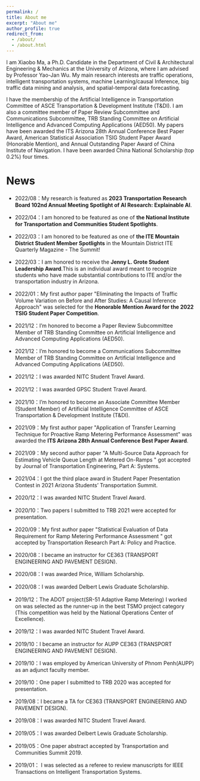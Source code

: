 ```yaml
---
permalink: /
title: About me
excerpt: "About me"
author_profile: true
redirect_from: 
  - /about/
  - /about.html
---
```


I am Xiaobo Ma, a Ph.D. Candidate in the Department of Civil & Architectural Engineering & Mechanics at the University of Arizona, where I am advised by Professor Yao-Jan Wu. My main research interests are traffic operations, intelligent transportation systems, machine Learning/causal Inference, big traffic data mining and analysis, and spatial-temporal data forecasting. 

I have the membership of the Artificial Intelligence in Transportation Committee of ASCE Transportation & Development Institute (T&DI). I am also a committee member of Paper Review Subcommittee and Communications Subcommittee, TRB Standing Committee on Artificial Intelligence and Advanced Computing Applications (AED50). My papers have been awarded the ITS Arizona 28th Annual Conference Best Paper Award, American Statistical Association TSIG Student Paper Award (Honorable Mention), and Annual Outstanding Paper Award of China Institute of Navigation. I have been awarded China National Scholarship (top 0.2%) four times.   

News
======
* 2022/08：My research is featured as **2023 Transportation Research Board 102nd Annual Meeting Spotlight of AI Research: Explainable AI**.

* 2022/04：I am honored to be featured as one of **the National Institute for Transportation and Communities Student Spotlights**. 

* 2022/03：I am honored to be featured as one of **the ITE Mountain District Student Member Spotlights** in the Mountain District ITE Quarterly Magazine - The Summit!

* 2022/03：I am honored to receive the **Jenny L. Grote Student Leadership Award**.This is an individual award meant to recognize students who have made substantial contributions to ITE and/or the transportation industry in Arizona. 

* 2022/01：My first author paper "Eliminating the Impacts of Traffic Volume Variation on Before and After Studies: A Causal Inference Approach" was selected for the **Honorable Mention Award for the 2022 TSIG Student Paper Competition**.   
 
* 2021/12：I’m honored to become a Paper Review Subcommittee Member of TRB Standing Committee on Artificial Intelligence and Advanced Computing Applications (AED50).
 
* 2021/12：I’m honored to become a Communications Subcommittee Member of TRB Standing Committee on Artificial Intelligence and Advanced Computing Applications (AED50).

* 2021/12：I was awarded NITC Student Travel Award.

* 2021/12：I was awarded GPSC Student Travel Award.
 
* 2021/10：I’m honored to become an Associate Committee Member (Student Member) of Artificial Intelligence Committee of ASCE Transportation & Development Institute (T&DI). 
 
* 2021/09：My first author paper "Application of Transfer Learning Technique for Proactive Ramp Metering Performance Assessment" was awarded the **ITS Arizona 28th Annual Conference Best Paper Award**.                                            
 
* 2021/09：My second author paper "A Multi-Source Data Approach for Estimating Vehicle Queue Length at Metered On-Ramps " got accepted by  Journal of Transportation Engineering, Part A: Systems.
 
* 2021/04：I got the third place award in Student Paper Presentation Contest in 2021 Arizona Students’ Transportation Summit.

* 2020/12：I was awarded NITC Student Travel Award.

* 2020/10：Two papers I submitted to TRB 2021 were accepted for presentation.
 
* 2020/09：My first author paper "Statistical Evaluation of Data Requirement for Ramp Metering Performance Assessment " got accepted by Transportation Research Part A: Policy and Practice.

* 2020/08：I became an instructor for CE363 (TRANSPORT ENGINEERING AND PAVEMENT DESIGN).

* 2020/08：I was awarded Price, William Scholarship.

* 2020/08：I was awarded Delbert Lewis Graduate Scholarship.

* 2019/12：The ADOT project(SR-51 Adaptive Ramp Metering) I worked on was selected as the runner-up in the best TSMO project category (This competition was held by the National Operations Center of Excellence).

* 2019/12：I was awarded NITC Student Travel Award.

* 2019/10：I became an instructor for AUPP CE363 (TRANSPORT ENGINEERING AND PAVEMENT DESIGN).

* 2019/10：I was employed by American University of Phnom Penh(AUPP) as an adjunct faculty member.

* 2019/10：One paper I submitted to TRB 2020 was accepted for presentation.

* 2019/08：I became a TA for CE363 (TRANSPORT ENGINEERING AND PAVEMENT DESIGN).

* 2019/08：I was awarded NITC Student Travel Award.

* 2019/05：I was awarded Delbert Lewis Graduate Scholarship.

* 2019/05：One paper abstract accepted by Transportation and Communities Summit 2019.

* 2019/01： I was selected as a referee to review manuscripts for IEEE Transactions on Intelligent Transportation Systems.
